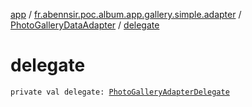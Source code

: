 [app](../../index.md) / [fr.abennsir.poc.album.app.gallery.simple.adapter](../index.md) / [PhotoGalleryDataAdapter](index.md) / [delegate](./delegate.md)

# delegate

`private val delegate: `[`PhotoGalleryAdapterDelegate`](../../fr.abennsir.poc.album.app.gallery.adapter/-photo-gallery-adapter-delegate/index.md)